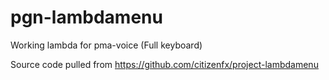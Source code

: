 # pgn-lambdamenu
Working lambda for pma-voice (Full keyboard)

Source code pulled from https://github.com/citizenfx/project-lambdamenu
